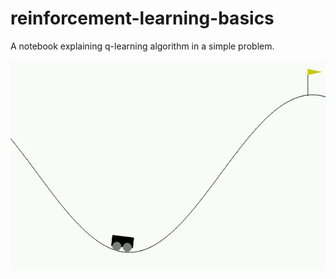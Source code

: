 # reinforcement-learning-basics
A notebook explaining q-learning algorithm in a simple problem. 

![mountain_car](mountain_car.gif)
